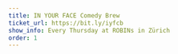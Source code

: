 ```yaml
---
title: IN YOUR FACE Comedy Brew
ticket_url: https://bit.ly/iyfcb
show_info: Every Thursday at ROBINs in Zürich
order: 1
---
```

